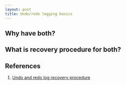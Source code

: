 ```yaml
---
layout: post
title: Undo/redo logging basics
---
```


## Why have both?



## What is recovery procedure for both?

## References

1. [Undo and redo log recovery procedure](https://blog.cykerway.com/posts/2018/11/18/database-undo-log-and-redo-log.html)